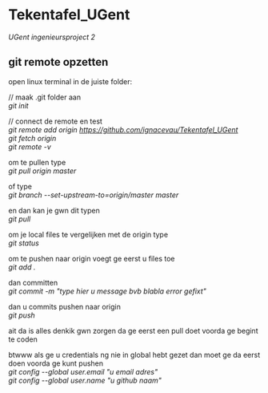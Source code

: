 # Tekentafel_UGent
<i>UGent ingenieursproject 2</i>

<h2>git remote opzetten</h2>
open linux terminal in de juiste folder:

// maak .git folder aan
<br/><i>git init</i>

// connect de remote en test
<br/><i>git remote add origin https://github.com/ignacevau/Tekentafel_UGent</i>
<br/><i>git fetch origin</i>
<br/><i>git remote -v</i>

om te pullen type
<br/><i>git pull origin master</i>

of type
<br/><i>git branch --set-upstream-to=origin/master master</i>

en dan kan je gwn dit typen
<br/><i>git pull</i>

om je local files te vergelijken met de origin type
<br/><i>git status</i>

om te pushen naar origin voegt ge eerst u files toe
<br/><i>git add .</i>

dan committen
<br/><i>git commit -m "type hier u message bvb blabla error gefixt"</i>

dan u commits pushen naar origin
<br/><i>git push</i>

ait da is alles denkik gwn zorgen da ge eerst een pull doet voorda ge begint te coden

btwww als ge u credentials ng nie in global hebt gezet dan moet ge da eerst doen voorda ge kunt pushen
<br/><i>git config --global user.email "u email adres"</i>
<br/><i>git config --global user.name "u github naam"</i>
